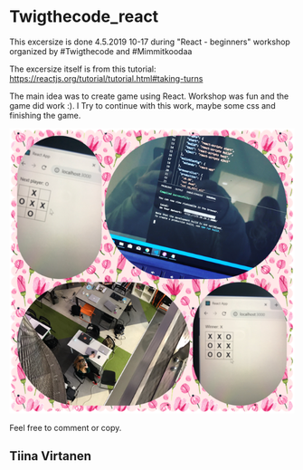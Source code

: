 # Twigthecode_react


This excersize is done 4.5.2019 10-17 during "React - beginners" workshop organized by #Twigthecode and #Mimmitkoodaa

The excersize itself is from this tutorial: https://reactjs.org/tutorial/tutorial.html#taking-turns

The main idea was to create game using React. 
Workshop was fun and the game did work :).
I Try to continue with this work, maybe some css and finishing the game. 

![kuva](https://github.com/TiinaVir/Twigthecode_react/blob/master/tunnelmakuva.png)

Feel free to comment or copy.

## Tiina Virtanen
